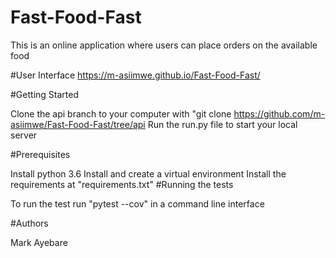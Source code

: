 # Fast-Food-Fast
This is an online application where users can place orders on the available food

#User Interface
https://m-asiimwe.github.io/Fast-Food-Fast/

#Getting Started

Clone the api branch to your computer with "git clone https://github.com/m-asiimwe/Fast-Food-Fast/tree/api
Run the run.py file to start your local server

#Prerequisites

Install python 3.6
Install and create a virtual environment
Install the requirements at "requirements.txt"
#Running the tests

To run the test run "pytest --cov" in a command line interface

#Authors

Mark Ayebare


